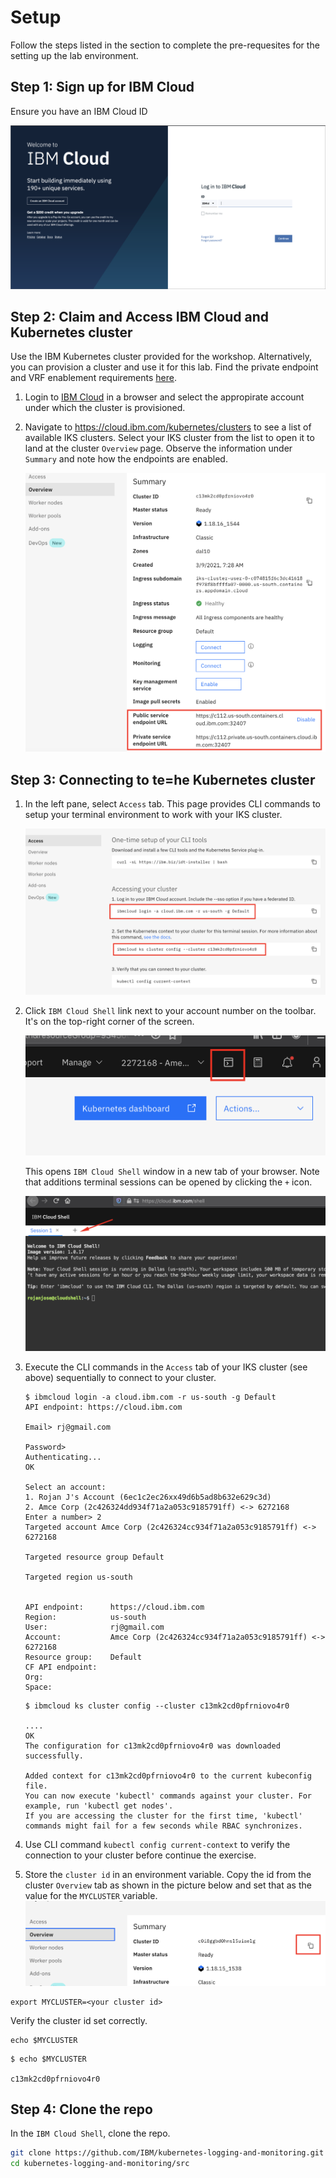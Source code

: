 
# Setup

Follow the steps listed in the section to complete the pre-requesites for the setting up the lab environment.

## Step 1: Sign up for IBM Cloud

Ensure you have an IBM Cloud ID

![Cloud Sign up](../images/ibm-cloud-sign-up.png)

## Step 2: Claim and Access IBM Cloud and Kubernetes cluster

Use the IBM Kubernetes cluster provided for the workshop. Alternatively, you can provision a cluster and use it for this lab.
  Find the private endpoint and VRF enablement requirements [here](https://cloud.ibm.com/docs/Log-Analysis-with-LogDNA?topic=Log-Analysis-with-LogDNA-config_agent_kube_cluster#config_agent_kube_cluster_step4).

1. Login to [IBM Cloud](https://cloud.ibm.com) in a browser and select the appropirate account under which the cluster is provisioned.

1. Navigate to https://cloud.ibm.com/kubernetes/clusters to see a list of available IKS clusters. Select your IKS cluster from the list to open it to land at the cluster `Overview` page. Observe the information under `Summary` and note how the endpoints are enabled.

    ![IKS Private Endpoints Enabled](images/iks_private_endpoint-enabled.png)

## Step 3: Connecting to te=he Kubernetes cluster

1. In the left pane, select `Access` tab. This page provides CLI commands to setup your terminal environment to work with your IKS cluster.

    ![Access IKS Cluster](images/access_iks_cluster.png)

1. Click `IBM Cloud Shell` link next to your account number on the toolbar. It's on the top-right corner of the screen. 

    ![Access IKS Cluster](images/cloud-shell-link.png)

    This opens `IBM Cloud Shell` window in a new tab of your browser. Note that additions terminal sessions can be opened by clicking the `+` icon.

    ![Access IKS Cluster](images/cloud-shell-session.png)


1. Execute the CLI commands in the `Access` tab of your IKS cluster (see above) sequentially to connect to your cluster.

    ```
    $ ibmcloud login -a cloud.ibm.com -r us-south -g Default
    API endpoint: https://cloud.ibm.com

    Email> rj@gmail.com

    Password> 
    Authenticating...
    OK

    Select an account:
    1. Rojan J's Account (6ec1c2ec26xx49d6b5ad8b632e629c3d)
    2. Amce Corp (2c426324dd934f71a2a053c9185791ff) <-> 6272168
    Enter a number> 2
    Targeted account Amce Corp (2c426324cc934f71a2a053c9185791ff) <-> 6272168

    Targeted resource group Default

    Targeted region us-south

                          
    API endpoint:      https://cloud.ibm.com   
    Region:            us-south   
    User:              rj@gmail.com   
    Account:           Amce Corp (2c426324cc934f71a2a053c9185791ff) <-> 6272168   
    Resource group:    Default   
    CF API endpoint:      
    Org:                  
    Space:                
    ```

    ```
    $ ibmcloud ks cluster config --cluster c13mk2cd0pfrniovo4r0

    ....
    OK
    The configuration for c13mk2cd0pfrniovo4r0 was downloaded successfully.

    Added context for c13mk2cd0pfrniovo4r0 to the current kubeconfig file.
    You can now execute 'kubectl' commands against your cluster. For example, run 'kubectl get nodes'.
    If you are accessing the cluster for the first time, 'kubectl' commands might fail for a few seconds while RBAC synchronizes.

    ```

1. Use CLI command `kubectl config current-context` to verify the connection to your cluster before continue the exercise.

1. Store the `cluster id` in an environment variable.
  Copy the id from the cluster `Overview` tab as shown in the picture below and set that as the value for the `MYCLUSTER` variable.
  ![Grab cluster id](images/iks-cluster-id.png)
  ```
  export MYCLUSTER=<your cluster id>
  ```
  Verify the cluster id set correctly.
  ```
  echo $MYCLUSTER
  ```
  ```
  $ echo $MYCLUSTER
  
  c13mk2cd0pfrniovo4r0
  ```


## Step 4: Clone the repo

In the `IBM Cloud Shell`, clone the repo.

  ```bash
  git clone https://github.com/IBM/kubernetes-logging-and-monitoring.git
  cd kubernetes-logging-and-monitoring/src
  ```
